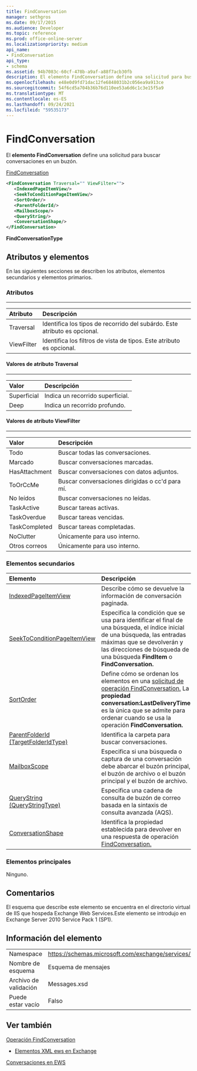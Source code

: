 ```yaml
---
title: FindConversation
manager: sethgros
ms.date: 09/17/2015
ms.audience: Developer
ms.topic: reference
ms.prod: office-online-server
ms.localizationpriority: medium
api_name:
- FindConversation
api_type:
- schema
ms.assetid: 94b7083c-60cf-478b-a9af-a88f7acb30fb
description: El elemento FindConversation define una solicitud para buscar conversaciones en un buzón.
ms.openlocfilehash: e48e0d9fd71dac12fe6848031b2c056ea9a913ce
ms.sourcegitcommit: 54f6cd5a704b36b76d110ee53a6d6c1c3e15f5a9
ms.translationtype: MT
ms.contentlocale: es-ES
ms.lasthandoff: 09/24/2021
ms.locfileid: "59535173"
---
```

# <a name="findconversation"></a>FindConversation

El **elemento FindConversation** define una solicitud para buscar conversaciones en un buzón. 
  
[FindConversation](findconversation.md)
  
```XML
<FindConversation Traversal="" ViewFilter="">
   <IndexedPageItemView/>
   <SeekToConditionPageItemView/>
   <SortOrder/>
   <ParentFolderId/>
   <MailboxScope/>
   <QueryString/>
   <ConversationShape/>
</FindConversation>
```

 **FindConversationType**
## <a name="attributes-and-elements"></a>Atributos y elementos

En las siguientes secciones se describen los atributos, elementos secundarios y elementos primarios.
  
### <a name="attributes"></a>Atributos

****

|**Atributo**|**Descripción**|
|:-----|:-----|
|Traversal  <br/> |Identifica los tipos de recorrido del subárdo. Este atributo es opcional.  <br/> |
|ViewFilter  <br/> |Identifica los filtros de vista de tipos. Este atributo es opcional.  <br/> |
   
#### <a name="traversal-attribute-values"></a>Valores de atributo Traversal

****

|**Valor**|**Descripción**|
|:-----|:-----|
|Superficial  <br/> |Indica un recorrido superficial.  <br/> |
|Deep  <br/> |Indica un recorrido profundo.  <br/> |
   
#### <a name="viewfilter-attribute-values"></a>Valores de atributo ViewFilter

****

|**Valor**|**Descripción**|
|:-----|:-----|
|Todo  <br/> |Buscar todas las conversaciones.  <br/> |
|Marcado  <br/> |Buscar conversaciones marcadas.  <br/> |
|HasAttachment  <br/> |Buscar conversaciones con datos adjuntos.  <br/> |
|ToOrCcMe  <br/> |Buscar conversaciones dirigidas o cc'd para mí.  <br/> |
|No leídos  <br/> |Buscar conversaciones no leídas.  <br/> |
|TaskActive  <br/> |Buscar tareas activas.  <br/> |
|TaskOverdue  <br/> |Buscar tareas vencidas.  <br/> |
|TaskCompleted  <br/> |Buscar tareas completadas.  <br/> |
|NoClutter  <br/> |Únicamente para uso interno.  <br/> |
|Otros correos  <br/> |Únicamente para uso interno.  <br/> |
   
### <a name="child-elements"></a>Elementos secundarios

|**Elemento**|**Descripción**|
|:-----|:-----|
|[IndexedPageItemView](indexedpageitemview.md) <br/> |Describe cómo se devuelve la información de conversación paginada.  <br/> |
|[SeekToConditionPageItemView](seektoconditionpageitemview.md) <br/> |Especifica la condición que se usa para identificar el final de una búsqueda, el índice inicial de una búsqueda, las entradas máximas que se devolverán y las direcciones de búsqueda de una búsqueda **FindItem** o **FindConversation.**  <br/> |
|[SortOrder](sortorder.md) <br/> |Define cómo se ordenan los elementos en una [solicitud de operación FindConversation.](findconversation-operation.md) La **propiedad conversation:LastDeliveryTime** es la única que se admite para ordenar cuando se usa la operación **FindConversation.**  <br/> |
|[ParentFolderId (TargetFolderIdType)](parentfolderid-targetfolderidtype.md) <br/> |Identifica la carpeta para buscar conversaciones.  <br/> |
|[MailboxScope](mailboxscope.md) <br/> |Especifica si una búsqueda o captura de una conversación debe abarcar el buzón principal, el buzón de archivo o el buzón principal y el buzón de archivo.  <br/> |
|[QueryString (QueryStringType)](querystring-querystringtype.md) <br/> |Especifica una cadena de consulta de buzón de correo basada en la sintaxis de consulta avanzada (AQS).  <br/> |
|[ConversationShape](conversationshape.md) <br/> |Identifica la propiedad establecida para devolver en una respuesta de operación [FindConversation.](findconversation-operation.md)  <br/> |
   
### <a name="parent-elements"></a>Elementos principales

Ninguno.
  
## <a name="remarks"></a>Comentarios

El esquema que describe este elemento se encuentra en el directorio virtual de IIS que hospeda Exchange Web Services.Este elemento se introdujo en Exchange Server 2010 Service Pack 1 (SP1).
  
## <a name="element-information"></a>Información del elemento

|||
|:-----|:-----|
|Namespace  <br/> |https://schemas.microsoft.com/exchange/services/2006/messages  <br/> |
|Nombre de esquema  <br/> |Esquema de mensajes  <br/> |
|Archivo de validación  <br/> |Messages.xsd  <br/> |
|Puede estar vacío  <br/> |Falso  <br/> |
   
## <a name="see-also"></a>Ver también



[Operación FindConversation](findconversation-operation.md)


- [Elementos XML ews en Exchange](ews-xml-elements-in-exchange.md)


[Conversaciones en EWS](https://msdn.microsoft.com/library/91e64629-db6c-4c94-9dcb-d386232e8467%28Office.15%29.aspx)

